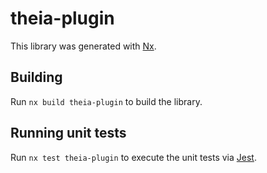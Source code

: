 # theia-plugin

This library was generated with [Nx](https://nx.dev).

## Building

Run `nx build theia-plugin` to build the library.

## Running unit tests

Run `nx test theia-plugin` to execute the unit tests via [Jest](https://jestjs.io).
